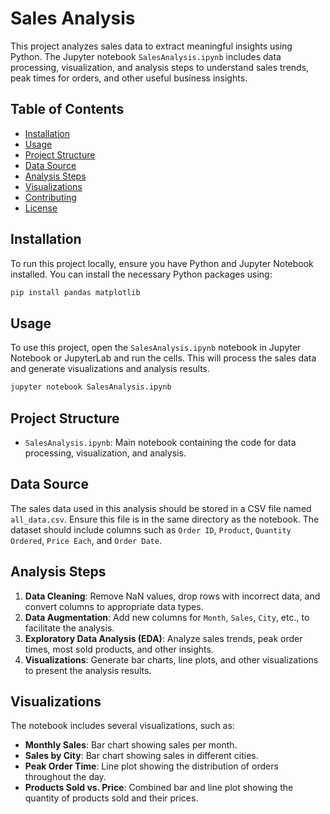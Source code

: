 # Sales Analysis

This project analyzes sales data to extract meaningful insights using Python. The Jupyter notebook `SalesAnalysis.ipynb` includes data processing, visualization, and analysis steps to understand sales trends, peak times for orders, and other useful business insights.

## Table of Contents
- [Installation](#installation)
- [Usage](#usage)
- [Project Structure](#project-structure)
- [Data Source](#data-source)
- [Analysis Steps](#analysis-steps)
- [Visualizations](#visualizations)
- [Contributing](#contributing)
- [License](#license)

## Installation

To run this project locally, ensure you have Python and Jupyter Notebook installed. You can install the necessary Python packages using:

```bash
pip install pandas matplotlib
```

## Usage

To use this project, open the `SalesAnalysis.ipynb` notebook in Jupyter Notebook or JupyterLab and run the cells. This will process the sales data and generate visualizations and analysis results.

```bash
jupyter notebook SalesAnalysis.ipynb
```

## Project Structure

- `SalesAnalysis.ipynb`: Main notebook containing the code for data processing, visualization, and analysis.

## Data Source

The sales data used in this analysis should be stored in a CSV file named `all_data.csv`. Ensure this file is in the same directory as the notebook. The dataset should include columns such as `Order ID`, `Product`, `Quantity Ordered`, `Price Each`, and `Order Date`.

## Analysis Steps

1. **Data Cleaning**: Remove NaN values, drop rows with incorrect data, and convert columns to appropriate data types.
2. **Data Augmentation**: Add new columns for `Month`, `Sales`, `City`, etc., to facilitate the analysis.
3. **Exploratory Data Analysis (EDA)**: Analyze sales trends, peak order times, most sold products, and other insights.
4. **Visualizations**: Generate bar charts, line plots, and other visualizations to present the analysis results.

## Visualizations

The notebook includes several visualizations, such as:
- **Monthly Sales**: Bar chart showing sales per month.
- **Sales by City**: Bar chart showing sales in different cities.
- **Peak Order Time**: Line plot showing the distribution of orders throughout the day.
- **Products Sold vs. Price**: Combined bar and line plot showing the quantity of products sold and their prices.
